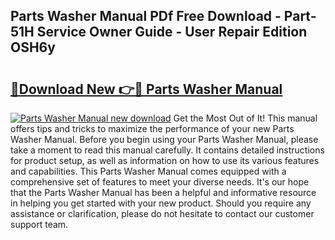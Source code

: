 ## Parts Washer Manual PDf Free Download - Part-51H Service Owner Guide - User Repair Edition OSH6y

# <h2><a href="http://bc6791.oget.top/?id=Parts+Washer+Manual">🔗Download New 👉🔴 Parts Washer Manual</a></h2>

[![Parts Washer Manual new download](https://i.imgur.com/5g1atiW.png)](http://bc6791.oget.top/?id=Parts+Washer+Manual)
Get the Most Out of It! This manual offers tips and tricks to maximize the performance of your new Parts Washer Manual. Before you begin using your Parts Washer Manual, please take a moment to read this manual carefully. It contains detailed instructions for product setup, as well as information on how to use its various features and capabilities. This Parts Washer Manual comes equipped with a comprehensive set of features to meet your diverse needs. It's our hope that the Parts Washer Manual has been a helpful and informative resource in helping you get started with your new product. Should you require any assistance or clarification, please do not hesitate to contact our customer support team.
